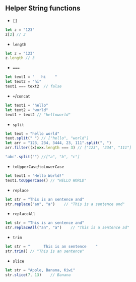 ## Helper String functions
- `[]`
```js
let z = "123"
z[2] // 3
```

- `length`
```js
let z = "123"
z.length // 3
```
- `===`
```js
let text1 = "   hi    "
let text2 = "hi"
text1 === text2  // false
```
- `+`/`concat`
```js
let text1 = "hello"
let text2 = "world"
text1 + text2 // "helloworld"
```

- `split`
```js
let text = "hello world"
text.split(" ") // ["hello", "world"]
let arr = "123, 234, 3444, 23, 111".split(", ")
arr.filter((x)=>x.length === 3) // ["123", "234", "111"]

"abc".split("") //["a", "b", "c"]
```

- `toUpperCase`/`toLowerCase`
```js
let text1 = "Hello World!"
text1.toUpperCase() // "HELLO WORLD"
```

- `replace`
```js
let str = "This is an sentence and"
str.replace("an", "a")    // "This is a sentence and"
```

- `replaceAll`
```js
let str = "This is an sentence and"
str.replaceAll("an", "a")    // "This is a sentence ad"
```

- `trim`
```js
let str = "      This is an sentence    "
str.trim() // "This is an sentence"
```

- `slice`
```js
let str = "Apple, Banana, Kiwi"
str.slice(7, 13)    // Banana
```